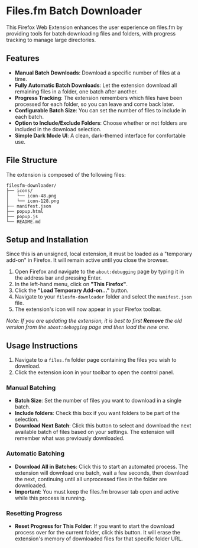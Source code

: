 # Files.fm Batch Downloader

This Firefox Web Extension enhances the user experience on files.fm by providing tools for batch downloading files and folders, with progress tracking to manage large directories.

## Features

- **Manual Batch Downloads**: Download a specific number of files at a time.
- **Fully Automatic Batch Downloads**: Let the extension download all remaining files in a folder, one batch after another.
- **Progress Tracking**: The extension remembers which files have been processed for each folder, so you can leave and come back later.
- **Configurable Batch Size**: You can set the number of files to include in each batch.
- **Option to Include/Exclude Folders**: Choose whether or not folders are included in the download selection.
- **Simple Dark Mode UI**: A clean, dark-themed interface for comfortable use.

## File Structure

The extension is composed of the following files:

```
filesfm-downloader/
├── icons/
│   └── icon-48.png
│   └── icon-128.png
├── manifest.json
├── popup.html
├── popup.js
└── README.md
```

## Setup and Installation

Since this is an unsigned, local extension, it must be loaded as a "temporary add-on" in Firefox. It will remain active until you close the browser.

1. Open Firefox and navigate to the `about:debugging` page by typing it in the address bar and pressing Enter.
2. In the left-hand menu, click on **"This Firefox"**.
3. Click the **"Load Temporary Add-on..."** button.
4. Navigate to your `filesfm-downloader` folder and select the `manifest.json` file.
5. The extension's icon will now appear in your Firefox toolbar.

_Note: If you are updating the extension, it is best to first **Remove** the old version from the `about:debugging` page and then load the new one._

## Usage Instructions

1. Navigate to a `files.fm` folder page containing the files you wish to download.
2. Click the extension icon in your toolbar to open the control panel.

### Manual Batching

- **Batch Size**: Set the number of files you want to download in a single batch.
- **Include folders**: Check this box if you want folders to be part of the selection.
- **Download Next Batch**: Click this button to select and download the next available batch of files based on your settings. The extension will remember what was previously downloaded.

### Automatic Batching

- **Download All in Batches**: Click this to start an automated process. The extension will download one batch, wait a few seconds, then download the next, continuing until all unprocessed files in the folder are downloaded.
- **Important**: You must keep the files.fm browser tab open and active while this process is running.

### Resetting Progress

- **Reset Progress for This Folder**: If you want to start the download process over for the current folder, click this button. It will erase the extension's memory of downloaded files for that specific folder URL.
